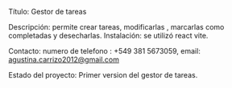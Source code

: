 Título: Gestor de tareas 

Descripción: permite crear tareas, modificarlas , marcarlas como completadas y desecharlas.
Instalación: se utilizó react vite.


Contacto: numero de telefono : +549 381 5673059, email: agustina.carrizo2012@gmail.com

Estado del proyecto: Primer version del gestor de tareas.

